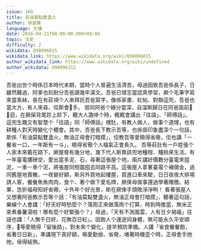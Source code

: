 ```yaml
---
issue: 169
title: 有油莫點雙盞火
author: 徐姿華
language: 大埔
date: 2016-04-21T00:00:00.000+08:00
topic: 文史
difficulty: 2
wikidata: Q98096015
wikidata_link: https://www.wikidata.org/wiki/Q98096015
author_wikidata_link: https://www.wikidata.org/wiki/undefined
author_wikidata: Q98096312
---
```

吾爸出世个時係日本時代末期，當時个人普遍生活清苦，毋過因致吾爸係長子，日雖然難過，阿爹也刻耐分吾爸讀幾年漢文。吾爸已增志當認真學習，厥个毛筆字寫來當素絲，長在有莊項个人來拜託吾爸寫字，像係家書、紅帖、對聯這兜，吾爸也當大方，有人來尋、佢斯會𢯭手。
𠊎同阿爸个緣分當深，自溜斯歸日在阿爸面前𫟧𫟧迴，在厥屎背尾跈上跈下，聽大人譫哆个時，輒輒會講出「往語」、「師傅話」。這兜生趣又有智慧个「往語」同「師傅話」裡肚，有教人做人、做事个道理，也有耕種人對天時變化个體會。其中，吾爸長下教示吾等，也係𠊎印象盡深个一句話，斯係「有油莫點雙盞火，無油正毋會打暗摸」，佢教吾等愛曉得省儆，佢也講「一餐省一口，一年斯有一斗」，曉得省儆个人福氣正會長久。
吾等莊肚有一戶姓張个人家本來戴在路下，厥屋脣有幾分地，幾下代人斯靠該兜地種柑、種桃來生活。有一年臺電摟磅空，愛出當多泥、石，尋著這張屋个地，兩片講好價數分臺電來囤泥，一車一車个泥，將張屋同柑園囤去同路平高。這張屋人拿著臺電个補償金，過同舊屋地賣撇，一夜變好額，斯另外買地起樓屋，買進口車來駛，日日夜夜大排場請人客，餐餐魚魚肉肉，食个、著个做下愛名牌，厥倈毋做事還過學著賭徼。結果，恁折福毋知好省儆，十外年个好光景，斯在厥倈手頭敗淨淨咧！
看著張屋人又想著阿爸教示吾等个話：「有油莫點雙盞火，無油正毋會打暗摸」，聽著這句話，樂線个人會講：「好天好時愁麼个？落雨正來做落雨个打算，時到時擔當，無米正來煮番薯湯啦！哪有麼个好緊張个？」毋過，「天有不測風雲，人有旦夕禍福」往語也講：「人無千日好，花無百日紅」。因致人个運途同身體，無可能永久平安順序，𫣆等愛曉得「留後路」，對未來个變化，提早預防準備。人講「省食餐餐飽，省著日日新」，準講現下真好額，嘛愛勤儉、省儆，堵著時機歪个時，正毋會手扡扡，毋得結煞。
